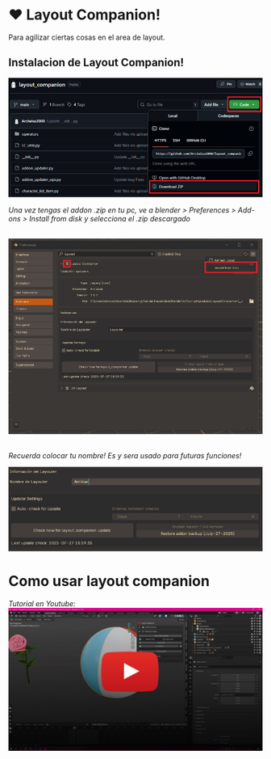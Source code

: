 ❤️ Layout Companion! 
======
Para agilizar ciertas cosas en el area de layout.



## Instalacion de Layout Companion!
![Install](/visuals/install_gh.png)


*Una vez tengas el addon .zip en tu pc, ve a blender > Preferences > Add-ons > Install from disk y selecciona el .zip descargado*  

‎ 
![Installbd](/visuals/install_bd.png)
‎ 

‎*Recuerda colocar tu nombre! Es y sera usado para futuras funciones!*


![Installprefs](/visuals/install_prefs.png)


Como usar layout companion
======
‎*Tutorial en Youtube:*
[![Tutorial](/visuals/Tutorial_Min.jpg)]([https://youtu.be/zKneHVkP6YQ](https://www.youtube.com/playlist?list=PLJnbM9GLGL-p0A9zpAo08OjqCHfNlJ0Ef))
